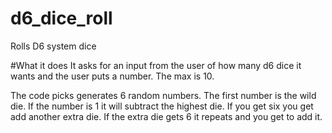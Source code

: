 # d6_dice_roll
Rolls D6 system dice

#What it does
It asks for an input from the user of how many d6 dice it wants and the user puts a number.  The max is 10.

The code picks generates 6 random numbers.  The first number is the wild die.  If the number is 1 it will subtract the highest die.  If you get six you get add another extra die.  If the extra die gets 6 it repeats and you get to add it.
